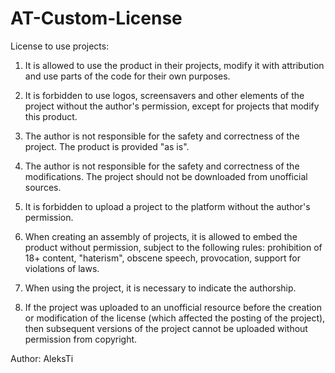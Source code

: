 # AT-Custom-License

License to use projects:

1. It is allowed to use the product in their projects, modify it with
 attribution and use parts of the code for their own purposes.

2. It is forbidden to use logos, screensavers and other elements of 
the project without the author's permission, except for projects that 
modify this product.

3. The author is not responsible for the safety and correctness of the project. The product is provided "as is".

4. The author is not responsible for the safety and correctness of 
the modifications. The project should not be downloaded from unofficial 
sources.

5. It is forbidden to upload a project to the platform without the author's permission.

6. When creating an assembly of projects, it is allowed to embed the 
product without permission, subject to the following rules: prohibition 
of 18+ content, "haterism", obscene speech, provocation, support for 
violations of laws.

7. When using the project, it is necessary to indicate the authorship.

8. If the project was uploaded to an unofficial resource before the 
creation or modification of the license (which affected the posting of 
the project), then subsequent versions of the project cannot be uploaded
 without permission from copyright.

Author: AleksTi
